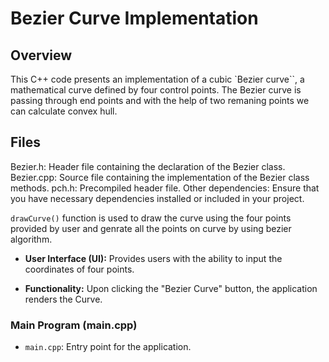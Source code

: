# Bezier Curve Implementation
## Overview
This C++ code presents an implementation of a cubic `Bezier curve``, a mathematical curve defined by four control points. The Bezier curve is passing through end points and with the help of two remaning points we can calculate convex hull.

## Files
Bezier.h: Header file containing the declaration of the Bezier class.
Bezier.cpp: Source file containing the implementation of the Bezier class methods.
pch.h: Precompiled header file.
Other dependencies: Ensure that you have necessary dependencies installed or included in your project.

`drawCurve()` function is used to draw the curve using the four points provided by user and genrate all the points on curve by using bezier algorithm.

- **User Interface (UI):** Provides users with the ability to input the coordinates of four points.
   
- **Functionality:** Upon clicking the "Bezier Curve" button, the application renders the Curve.
 
###  Main Program (main.cpp)
   - `main.cpp`: Entry point for the application.